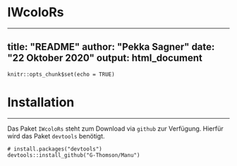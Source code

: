 # IWcoloRs
---
title: "README"
author: "Pekka Sagner"
date: "22 Oktober 2020"
output: html_document
---

```{r setup, include=FALSE}
knitr::opts_chunk$set(echo = TRUE)
```

# Installation
***
Das Paket `IWcoloRs` steht zum Download via `github` zur Verfügung. Hierfür wird das Paket `devtools` benötigt.
```{r}
# install.packages("devtools")
devtools::install_github("G-Thomson/Manu")
```
